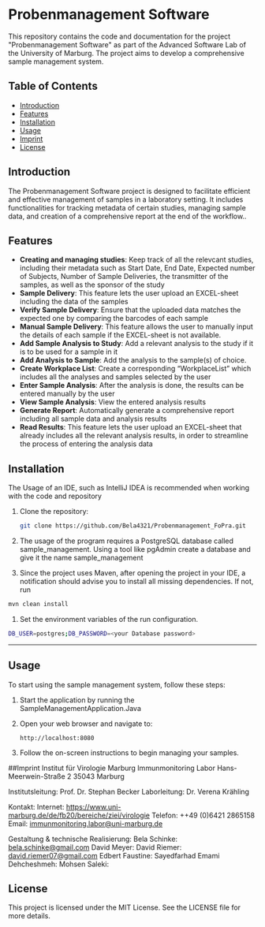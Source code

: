 # Probenmanagement Software

This repository contains the code and documentation for the project "Probenmanagement Software" as part of the Advanced Software Lab of the University of Marburg. The project aims to develop a comprehensive sample management system.

## Table of Contents

- [Introduction](#Introduction)
- [Features](#Featrues)
- [Installation](#Installation)
- [Usage](#Usage)
- [Imprint](#Imprint)
- [License](#License)

## Introduction

The Probenmanagement Software project is designed to facilitate efficient and effective management of samples in a laboratory setting. It includes functionalities for tracking metadata of certain studies, managing sample data, and creation of a comprehensive report at the end of the workflow..

## Features

- **Creating and managing studies**: Keep track of all the relevcant studies, including their metadata such as Start Date, End Date, Expected number of Subjects, Number of Sample Deliveries, the transmitter of the samples, as well as the sponsor of the study
- **Sample Delivery**: This feature lets the user upload an EXCEL-sheet including the data of the samples
- **Verify Sample Delivery**: Ensure that the uploaded data matches the expected one by comparing the barcodes of each sample
- **Manual Sample Delivery**: This feature allows the user to manually input the details of each sample if the EXCEL-sheet is not available.
- **Add Sample Analysis to Study**: Add a relevant analysis to the study if it is to be used for a sample in it
- **Add Analysis to Sample**: Add the analysis to the sample(s) of choice.
- **Create Workplace List**: Create a corresponding “WorkplaceList” which includes all the analyses and samples selected by the user
- **Enter Sample Analysis**: After the analysis is done, the results can be entered manually by the user
- **View Sample Analysis**: View the entered analysis results
- **Generate Report**: Automatically generate a comprehensive report including all sample data and analysis results
- **Read Results**: This feature lets the user upload an EXCEL-sheet that already includes all the relevant analysis results, in order to streamline the process of entering the analysis data

## Installation

The Usage of an IDE, such as IntelliJ IDEA is recommended when working with the code and repository

1. Clone the repository:
    
    ```bash
    git clone https://github.com/Bela4321/Probenmanagement_FoPra.git
    ```
    
2. The usage of the program requires a PostgreSQL database called sample_management. Using a tool like pgAdmin create a database and give it the name sample_management
3. Since the project uses Maven, after opening the project in your IDE, a notification should advise you to install all missing dependencies. If not, run 

```bash
mvn clean install 
```

1. Set the environment variables of the run configuration.

```bash
DB_USER=postgres;DB_PASSWORD=<your Database password>
```

---

## Usage

To start using the sample management system, follow these steps:

1. Start the application by running the SampleManagementApplication.Java
2. Open your web browser and navigate to:
    
    ```
    http://localhost:8080
    ```
    
3. Follow the on-screen instructions to begin managing your samples.

##Imprint
Institut für Virologie Marburg
Immunmonitoring Labor
Hans-Meerwein-Straße 2
35043 Marburg

Institutsleitung: Prof. Dr. Stephan Becker
Laborleitung: Dr. Verena Krähling

Kontakt:
Internet: https://www.uni-marburg.de/de/fb20/bereiche/ziei/virologie
Telefon: ++49 (0)6421 2865158
Email: immunmonitoring.labor@uni-marburg.de

Gestaltung & technische Realisierung:
Bela Schinke: bela.schinke@gmail.com
David Meyer:
David Riemer: david.riemer07@gmail.com
Edbert Faustine:
Sayedfarhad Emami Dehcheshmeh:
Mohsen Saleki:

## License

This project is licensed under the MIT License. See the LICENSE file for more details.
